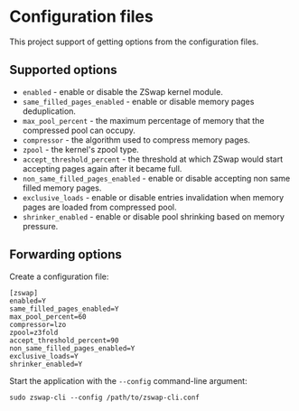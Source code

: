 # Configuration files

This project support of getting options from the configuration files.

## Supported options

  * `enabled` - enable or disable the ZSwap kernel module.
  * `same_filled_pages_enabled` - enable or disable memory pages deduplication.
  * `max_pool_percent` - the maximum percentage of memory that the compressed pool can occupy.
  * `compressor` - the algorithm used to compress memory pages.
  * `zpool` - the kernel's zpool type.
  * `accept_threshold_percent` - the threshold at which ZSwap would start accepting pages again after it became full.
  * `non_same_filled_pages_enabled` - enable or disable accepting non same filled memory pages.
  * `exclusive_loads` - enable or disable entries invalidation when memory pages are loaded from compressed pool.
  * `shrinker_enabled` - enable or disable pool shrinking based on memory pressure.

## Forwarding options

Create a configuration file:

```
[zswap]
enabled=Y
same_filled_pages_enabled=Y
max_pool_percent=60
compressor=lzo
zpool=z3fold
accept_threshold_percent=90
non_same_filled_pages_enabled=Y
exclusive_loads=Y
shrinker_enabled=Y
```

Start the application with the `--config` command-line argument:

```
sudo zswap-cli --config /path/to/zswap-cli.conf
```
